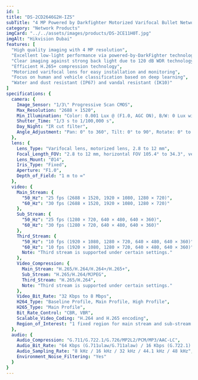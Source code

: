 ```yaml
---
id: 1
title: "DS-2CD2646G2H-IZS"
subTitle: "4 MP Powered by Darkfighter Motorized Varifocal Bullet Network Camera"
category: "Network Products"
imgCard: "../../assets/images/products/DS-2CE11H0T.jpg"
imgAlt: "Hikvision Dubai"
features: [
  "High quality imaging with 4 MP resolution",
  "Excellent low-light performance via powered-by-DarkFighter technology",
  "Clear imaging against strong back light due to 120 dB WDR technology",
  "Efficient H.265+ compression technology",
  "Motorized varifocal lens for easy installation and monitoring",
  "Focus on human and vehicle classification based on deep learning",
  "Water and dust resistant (IP67) and vandal resistant (IK10)"
]
specifications: {
  camera: {
    Image_Sensor: "1/3\" Progressive Scan CMOS",
    Max_Resolution: "2688 × 1520",
    Min_Illumination: "Color: 0.001 Lux @ (F1.0, AGC ON), B/W: 0 Lux with IR",
    Shutter_Time: "1/3 s to 1/100,000 s",
    Day_Night: "IR cut filter",
    Angle_Adjustment: "Pan: 0° to 360°, Tilt: 0° to 90°, Rotate: 0° to 360°"
  },
  lens: {
    Lens_Type: "Varifocal lens, motorized lens, 2.8 to 12 mm",
    Focal_Length_FOV: "2.8 to 12 mm, horizontal FOV 105.4° to 34.3°, vertical FOV 56.1° to 19.3°, diagonal FOV 125.8° to 39.4°",
    Lens_Mount: "Ø14",
    Iris_Type: "Fixed",
    Aperture: "F1.0",
    Depth_of_Field: "1 m to ∞"
  },
  video: {
    Main_Stream: {
      "50_Hz": "25 fps (2688 × 1520, 1920 × 1080, 1280 × 720)",
      "60_Hz": "30 fps (2688 × 1520, 1920 × 1080, 1280 × 720)"
    },
    Sub_Stream: {
      "50_Hz": "25 fps (1280 × 720, 640 × 480, 640 × 360)",
      "60_Hz": "30 fps (1280 × 720, 640 × 480, 640 × 360)"
    },
    Third_Stream: {
      "50_Hz": "10 fps (1920 × 1080, 1280 × 720, 640 × 480, 640 × 360)",
      "60_Hz": "10 fps (1920 × 1080, 1280 × 720, 640 × 480, 640 × 360)",
      Note: "Third stream is supported under certain settings."
    },
    Video_Compression: {
      Main_Stream: "H.265/H.264/H.264+/H.265+",
      Sub_Stream: "H.265/H.264/MJPEG",
      Third_Stream: "H.265/H.264",
      Note: "Third stream is supported under certain settings."
    },
    Video_Bit_Rate: "32 Kbps to 8 Mbps",
    H264_Type: "Baseline Profile, Main Profile, High Profile",
    H265_Type: "Main Profile",
    Bit_Rate_Control: "CBR, VBR",
    Scalable_Video_Coding: "H.264 and H.265 encoding",
    Region_of_Interest: "1 fixed region for main stream and sub-stream include remaining"
  },
  audio: {
    Audio_Compression: "G.711/G.722.1/G.726/MP2L2/PCM/MP3/AAC-LC",
    Audio_Bit_Rate: "64 Kbps (G.711ulaw/G.711alaw) / 16 Kbps (G.722.1) / 16 Kbps (G.726) / 32 to 192 Kbps (MP2L2) / 8 to 320 Kbps (MP3) / 16 to 64 Kbps (AAC-LC)",
    Audio_Sampling_Rate: "8 kHz / 16 kHz / 32 kHz / 44.1 kHz / 48 kHz",
    Environment_Noise_Filtering: "Yes"
  }
}
---
```

